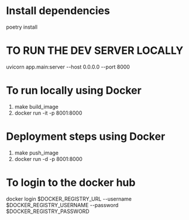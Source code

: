 # Install dependencies

poetry install

# TO RUN THE DEV SERVER LOCALLY

uvicorn app.main:server --host 0.0.0.0 --port 8000

# To run locally using Docker

1. make build_image
2. docker run -it -p 8001:8000 <docker image id>

# Deployment steps using Docker

1. make push_image
2. docker run -d -p 8001:8000 <docker image id>

# To login to the docker hub

docker login $DOCKER_REGISTRY_URL --username $DOCKER_REGISTRY_USERNAME --password $DOCKER_REGISTRY_PASSWORD
